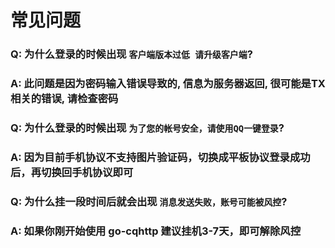 # 常见问题

### Q: 为什么登录的时候出现 `客户端版本过低 请升级客户端`?

### A: 此问题是因为密码输入错误导致的, 信息为服务器返回, 很可能是TX相关的错误, 请检查密码

### Q: 为什么登录的时候出现 `为了您的帐号安全，请使用QQ一键登录`?

### A: 因为目前手机协议不支持图片验证码，切换成平板协议登录成功后，再切换回手机协议即可

### Q: 为什么挂一段时间后就会出现 `消息发送失败，账号可能被风控`?

### A: 如果你刚开始使用 go-cqhttp 建议挂机3-7天，即可解除风控
